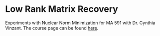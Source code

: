 # Low Rank Matrix Recovery
Experiments with Nuclear Norm Minimization for MA 591 with Dr. Cynthia Vinzant. The course page can be found [here](https://clvinzan.math.ncsu.edu/teaching/591/).
